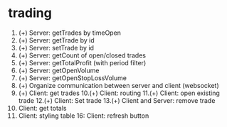# trading

1. (+) Server: getTrades by timeOpen
2. (+) Server: getTrade by id
3. (+) Server: setTrade by id
4. (+) Server: getCount of open/closed trades
5. (+) Server: getTotalProfit (with period filter)
6. (+) Server: getOpenVolume
7. (+) Server: getOpenStopLossVolume
8. (+) Organize communication between server and client (websocket)
9. (+) Client: get trades
10.(+) Client: routing
11.(+) Client: open existing trade
12.(+) Client: Set trade
13.(+) Client and Server: remove trade
14. Client: get totals
15. Client: styling table
16: Client: refresh button
